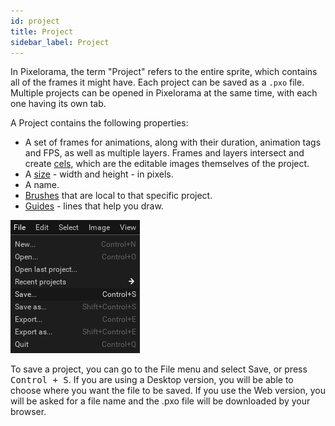 ```yaml
---
id: project
title: Project
sidebar_label: Project
---
```


In Pixelorama, the term "Project" refers to the entire sprite, which contains all of the frames it might have. Each project can be saved as a `.pxo` file. Multiple projects can be opened in Pixelorama at the same time, with each one having its own tab.

A Project contains the following properties:
- A set of frames for animations, along with their duration, animation tags and FPS, as well as multiple layers. Frames and layers intersect and create [cels](cel), which are the editable images themselves of the project.
- A [size](../user_manual/transforming/#scale) - width and height - in pixels.
- A name.
- [Brushes](brush) that are local to that specific project.
- [Guides](../user_manual/user_interface/canvas/#rulers-and-guides) - lines that help you draw.

![Save Project](../../static/img/save_project.png)

To save a project, you can go to the File menu and select Save, or press <kbd>Control + S</kbd>. If you are using a Desktop version, you will be able to choose where you want the file to be saved. If you use the Web version, you will be asked for a file name and the .pxo file will be downloaded by your browser.


